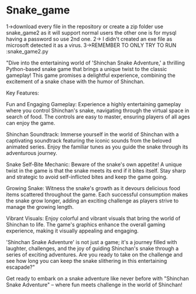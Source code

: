 # Snake_game
1->download every file in the repository or create a zip folder use snake_game2 as it will support normal users the other one is for mysql having a password so use 2nd one.
2-> I didn't created an exe file as microsoft detected it as a virus.
3->REMEMBER TO ONLY TRY TO RUN :snake_game2.py




"Dive into the entertaining world of 'Shinchan Snake Adventure,' a thrilling Python-based snake game that brings a unique twist to the classic gameplay! This game promises a delightful experience, combining the excitement of a snake chase with the humor of Shinchan.

Key Features:

Fun and Engaging Gameplay:
Experience a highly entertaining gameplay where you control Shinchan's snake, navigating through the virtual space in search of food. The controls are easy to master, ensuring players of all ages can enjoy the game.

Shinchan Soundtrack:
Immerse yourself in the world of Shinchan with a captivating soundtrack featuring the iconic sounds from the beloved animated series. Enjoy the familiar tunes as you guide the snake through its adventurous journey.

Snake Self-Bite Mechanic:
Beware of the snake's own appetite! A unique twist in the game is that the snake meets its end if it bites itself. Stay sharp and strategic to avoid self-inflicted bites and keep the game going.

Growing Snake:
Witness the snake's growth as it devours delicious food items scattered throughout the game. Each successful consumption makes the snake grow longer, adding an exciting challenge as players strive to manage the growing length.

Vibrant Visuals:
Enjoy colorful and vibrant visuals that bring the world of Shinchan to life. The game's graphics enhance the overall gaming experience, making it visually appealing and engaging.

'Shinchan Snake Adventure' is not just a game; it's a journey filled with laughter, challenges, and the joy of guiding Shinchan's snake through a series of exciting adventures. Are you ready to take on the challenge and see how long you can keep the snake slithering in this entertaining escapade?"

Get ready to embark on a snake adventure like never before with "Shinchan Snake Adventure" – where fun meets challenge in the world of Shinchan!





